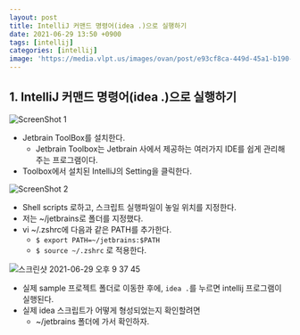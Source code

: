 ```yaml
---
layout: post
title: IntelliJ 커맨드 명령어(idea .)으로 실행하기 
date: 2021-06-29 13:50 +0900
tags: [intellij]
categories: [intellij]
image: 'https://media.vlpt.us/images/ovan/post/e93cf8ca-449d-45a1-b190-5084887d4c43/intellij_series_logo.jpg'
---
```

## 1. IntelliJ 커맨드 명령어(idea .)으로 실행하기 

![ScreenShot 1](https://user-images.githubusercontent.com/28615416/123738448-c5a28080-d8df-11eb-8a57-a602923b549f.png)

- Jetbrain ToolBox를 설치한다. 
  - Jetbrain Toolbox는 Jetbrain 사에서 제공하는 여러가지 IDE를 쉽게 관리해주는 프로그램이다.
- Toolbox에서 설치된 IntelliJ의 Setting을 클릭한다. 

![ScreenShot 2](https://user-images.githubusercontent.com/28615416/123738444-c509ea00-d8df-11eb-8b8f-62692d5269ed.png)

- Shell scripts 로하고, 스크립트 실행파일이 놓일 위치를 지정한다. 
- 저는 ~/jetbrains로 폴더를 지정했다. 
- vi ~/.zshrc에 다음과 같은 PATH를 추가한다. 
  - `$ export PATH=~/jetbrains:$PATH` 
  -  `$ source ~/.zshrc` 로 적용한다.

![스크린샷 2021-06-29 오후 9 37 45](https://user-images.githubusercontent.com/28615416/123798595-4aae8980-d922-11eb-88d4-4f177a3daa90.png)
- 실제 sample 프로젝트 폴더로 이동한 후에, `idea .`를 누르면 intellij 프로그램이 실행된다. 
- 실제 idea 스크립트가 어떻게 형성되었는지 확인할려면 
  - ~/jetbrains 폴더에 가서 확인하자.

    